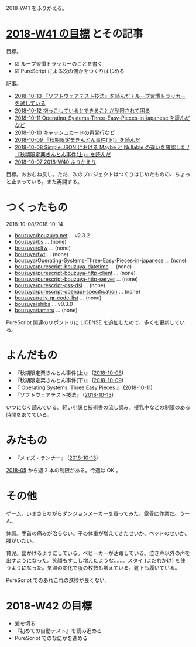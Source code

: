 2018-W41 をふりかえる。

# [2018-W41 の目標][2018-10-07] とその記事

目標。

- ☑ ループ習慣トラッカーのことを書く
- ☑ PureScript による次の何かをつくりはじめる

記事。

- [2018-10-13 『ソフトウェアテスト技法』を読んだ / ループ習慣トラッカーを試している][2018-10-13]
- [2018-10-12 抱っこしているとできることが制限されて困る][2018-10-12]
- [2018-10-11 Operating-Systems-Three-Easy-Pieces-in-japanese を読んだ など][2018-10-11]
- [2018-10-10 キャッシュカードの再発行など][2018-10-10]
- [2018-10-09 『秋期限定栗きんとん事件(下)』を読んだ][2018-10-09]
- [2018-10-08 Simple.JSON における Maybe と Nullable の違いを確認した / 『秋期限定栗きんとん事件(上)』を読んだ][2018-10-08]
- [2018-10-07 2018-W40 ふりかえり][2018-10-07]

目標。おおむね良し。ただ、次のプロジェクトはつくりはじめたものの、ちょっと止まっている。また再開する。

# つくったもの

2018-10-08/2018-10-14

- [bouzuya/bouzuya.net][] ... v2.3.2
- [bouzuya/bs][] ... (none)
- [bouzuya/cltw][] ... (none)
- [bouzuya/fwt][] ... (none)
- [bouzuya/Operating-Systems-Three-Easy-Pieces-in-japanese][] ... (none)
- [bouzuya/purescript-bouzuya-datetime][] ... (none)
- [bouzuya/purescript-bouzuya-http-client][] ... (none)
- [bouzuya/purescript-bouzuya-http-server][] ... (none)
- [bouzuya/purescript-css-dsl][] ... (none)
- [bouzuya/purescript-openapi-specification][] ... (none)
- [bouzuya/rally-qr-code-list][] ... (none)
- [bouzuya/shiba][] ... v0.3.0
- [bouzuya/tamaru][] ... (none)

PureScript 関連のリポジトリに LICENSE を追加したので、多くを更新している。

# よんだもの

- 『秋期限定栗きんとん事件(上)』 ([2018-10-08][])
- 『秋期限定栗きんとん事件(下)』 ([2018-10-09][])
- 『 Operating Systems: Three Easy Pieces 』 ([2018-10-11][])
- 『ソフトウェアテスト技法』 ([2018-10-13][])

いつになく読んでいる。軽い小説と技術書の流し読み。授乳中などの制限のある時間をあてている。

# みたもの

- 『メイズ・ランナー』 ([2018-10-13][])

[2018-05][2018-04-30] から週 2 本の制限がある。今週は OK 。

# その他

ゲーム。いまさらながらダンジョンメーカーを買ってみた。露骨に作業だ。うーん。

体調。手首の痛みが治らない。子の体重が増えてきたせいか、ベッドのせいか、腰がいたい。

育児。出かけるようにしている。ベビーカーが活躍している。泣き声以外の声を出すようになった。笑顔もすこし増えたような……。スタイ (よだれかけ) を使うようになった。気温の変化で服の枚数も増えている。靴下も履いている。

PureScript でのあれこれの進捗が良くない。

# 2018-W42 の目標

- 髪を切る
- 『初めての自動テスト』を読み進める
- PureScript でのなにかを進める

[2018-04-30]: https://blog.bouzuya.net/2018/04/30/
[2018-10-07]: https://blog.bouzuya.net/2018/10/07/
[2018-10-08]: https://blog.bouzuya.net/2018/10/08/
[2018-10-09]: https://blog.bouzuya.net/2018/10/09/
[2018-10-10]: https://blog.bouzuya.net/2018/10/10/
[2018-10-11]: https://blog.bouzuya.net/2018/10/11/
[2018-10-12]: https://blog.bouzuya.net/2018/10/12/
[2018-10-13]: https://blog.bouzuya.net/2018/10/13/
[bouzuya/bouzuya.net]: https://github.com/bouzuya/bouzuya.net
[bouzuya/bs]: https://github.com/bouzuya/bs
[bouzuya/cltw]: https://github.com/bouzuya/cltw
[bouzuya/fwt]: https://github.com/bouzuya/fwt
[bouzuya/Operating-Systems-Three-Easy-Pieces-in-japanese]: https://github.com/bouzuya/Operating-Systems-Three-Easy-Pieces-in-japanese
[bouzuya/purescript-bouzuya-datetime]: https://github.com/bouzuya/purescript-bouzuya-datetime
[bouzuya/purescript-bouzuya-http-client]: https://github.com/bouzuya/purescript-bouzuya-http-client
[bouzuya/purescript-bouzuya-http-server]: https://github.com/bouzuya/purescript-bouzuya-http-server
[bouzuya/purescript-css-dsl]: https://github.com/bouzuya/purescript-css-dsl
[bouzuya/purescript-openapi-specification]: https://github.com/bouzuya/purescript-openapi-specification
[bouzuya/rally-qr-code-list]: https://github.com/bouzuya/rally-qr-code-list
[bouzuya/shiba]: https://github.com/bouzuya/shiba
[bouzuya/tamaru]: https://github.com/bouzuya/tamaru
